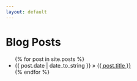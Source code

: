 ```yaml
---
layout: default
---
```


<div id="home">
  <h1>Blog Posts</h1>
  <ul class="posts">
    {% for post in site.posts %}
      <li>
        <span>{{ post.date | date_to_string }}</span>
        &raquo;
        <a href="{{ post.url }}">{{ post.title }}</a>
      </li>
    {% endfor %}
  </ul>
</div>
